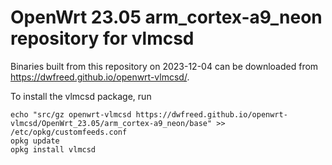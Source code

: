 OpenWrt 23.05 arm_cortex-a9_neon repository for vlmcsd
========

Binaries built from this repository on 2023-12-04 can be downloaded from <https://dwfreed.github.io/openwrt-vlmcsd/>.

To install the vlmcsd package, run

```
echo "src/gz openwrt-vlmcsd https://dwfreed.github.io/openwrt-vlmcsd/OpenWrt_23.05/arm_cortex-a9_neon/base" >> /etc/opkg/customfeeds.conf
opkg update
opkg install vlmcsd
```
